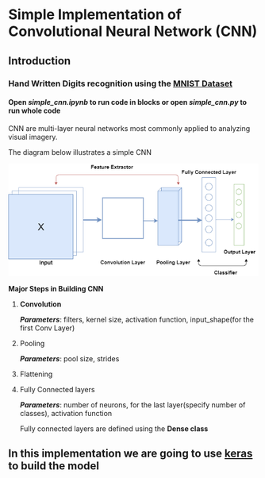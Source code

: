 # Simple Implementation of Convolutional Neural Network (CNN)

## Introduction
### Hand Written Digits recognition using the [MNIST Dataset](http://yann.lecun.com/exdb/mnist/)
#### Open *simple_cnn.ipynb* to run code in blocks or open *simple_cnn.py* to run whole code

CNN are multi-layer neural networks most commonly applied to analyzing visual imagery. 

The diagram below illustrates a simple CNN

<img src="simpleCNN.assets/cnn-1579247129441.png" style="zoom:80%;" />

**Major Steps in Building CNN**

1. **Convolution**

   ***Parameters***: filters, kernel size, activation function, input_shape(for the first Conv Layer)

2. Pooling

   ***Parameters***: pool size, strides

3. Flattening

4. Fully Connected layers 

   ***Parameters***: number of neurons, for the last layer(specify number of classes), activation function

   Fully connected layers are defined using the **Dense class**  

   

## In this implementation we are going to use [keras](https://keras.io) to build the model



